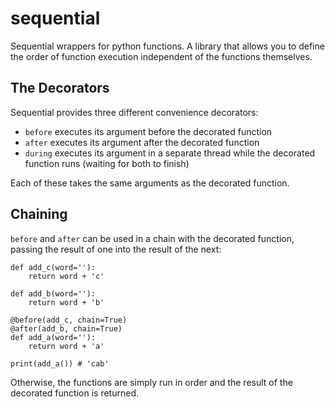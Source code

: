 sequential
==========

Sequential wrappers for python functions.  A library that allows you to define the order of function execution independent of the functions themselves.


The Decorators
--------------

Sequential provides three different convenience decorators:
- `before` executes its argument before the decorated function
- `after` executes its argument after the decorated function
- `during` executes its argument in a separate thread while the decorated function runs (waiting for both to finish)

Each of these takes the same arguments as the decorated function.


Chaining
--------

`before` and `after` can be used in a chain with the decorated function, passing the result of one into the result of the next:

```
def add_c(word=''):
    return word + 'c'

def add_b(word=''):
    return word + 'b'

@before(add_c, chain=True)
@after(add_b, chain=True)
def add_a(word=''):
    return word + 'a'

print(add_a()) # 'cab'
```

Otherwise, the functions are simply run in order and the result of the decorated function is returned.
